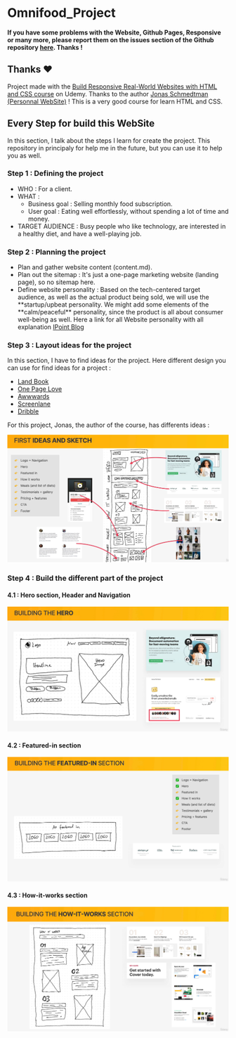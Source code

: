 # Omnifood_Project

**If you have some problems with the Website, Github Pages, Responsive or many more, please report them on the issues section of the Github repository [here](https://github.com/LucasMadranges/Omnifood_Project/issues). Thanks !**

## Thanks ❤

Project made with the [Build Responsive Real-World Websites with HTML and CSS course](https://www.udemy.com/course/design-and-develop-a-killer-website-with-html5-and-css3/) on Udemy. Thanks to the author [Jonas Schmedtman (Personnal WebSite)](https://codingheroes.io/index.html) ! This is a very good course for learn HTML and CSS.

## Every Step for build this WebSite

In this section, I talk about the steps I learn for create the project. This repository in principaly for help me in the future, but you can use it to help you as well.

### Step 1 : Defining the project

- WHO : For a client.
- WHAT :
  - Business goal : Selling monthly food subscription.
  - User goal : Eating well effortlessly, without spending a lot of time and money.
- TARGET AUDIENCE : Busy people who like technology, are interested in a healthy diet, and have a well-playing job.

### Step 2 : Planning the project

- Plan and gather website content (content.md).
- Plan out the sitemap : It's just a one-page marketing website (landing page), so no sitemap here.
- Define website personality : Based on the tech-centered target audience, as well as the actual product being sold, we will use the **startup/upbeat personality. We might add some elements of the **calm/peaceful\*\* personality, since the product is all about consumer well-being as well. Here a link for all Website personality with all explanation [IPoint Blog](https://www.ipoint.com.mt/blog/website-personality-matters-see-which-one-is-perfect-for-you-and-why/)

### Step 3 : Layout ideas for the project

In this section, I have to find ideas for the project. Here different design you can use for find ideas for a project :

- [Land Book](http://land-book.com/)
- [One Page Love](https://onepagelove.com/inspiration)
- [Awwwards](https://www.awwwards.com/websites/)
- [Screenlane](https://screenlane.com/)
- [Dribble](https://dribbble.com/)

For this project, Jonas, the author of the course, has differents ideas :

![Image of the different components and the plan for the project](img/github/Step3.png)

### Step 4 : Build the different part of the project

#### 4.1 : Hero section, Header and Navigation

![Image of the different ideas for the hero section with the plan](img/github/Step4.1.png)

#### 4.2 : Featured-in section

![Image with multiple company logo who show the features of the company wityh a plan](img/github/Step4.2.png)

#### 4.3 : How-it-works section

![Image of the different Ideas for the how-it-works section with the plan](img/github/Step4.3.png)

